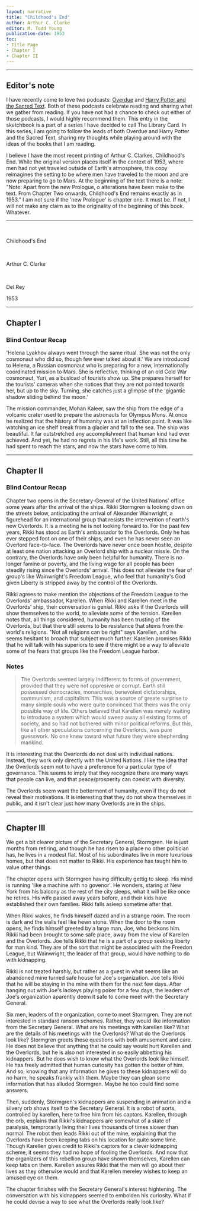 ```yaml
---
layout: narrative
title: "Childhood's End"
author: Arthur C. Clarke
editor: M. Todd Young
publication-date: 1953
toc:
- Title Page
- Chapter I
- Chapter II
---
```


---

## Editor's note

I have recently come to love two podcasts: [Overdue](https://overduepodcast.com/) and [Harry Potter and the Sacred Text](https://www.harrypottersacredtext.com/). Both of these podcasts celebrate reading and sharing what we gather from reading. If you have not had a chance to check out either of those podcasts, I would highly recommend them. This entry in the sketchbook is a part of a series I have decided to call The Library Card. In this series, I am going to follow the leads of both Overdue and Harry Potter and the Sacred Text, sharing my thoughts while playing around with the ideas of the books that I am reading.

I believe I have the most recent printing of Arthur C. Clarkes, Childhood's End. While the original version places 
itself in the context of 1953, where men had not yet traveled outside of Earth's atmosphere, this copy reimagines the setting to be where men have traveled to the moon and are now preparing to go to Mars. At the beginning of the text there is a note: "Note: Apart from the new Prologue, o alterations have been make to the text. From Chapter Two onwards, Childhood's End remains exactly as in 1953." I am not sure if the 'new Prologue' is chapter one. It must be.
If not, I will not make any claim as to the originality of the beginning of this book. Whatever.

---

<a id="title-page" />

<br>
<p></p>
<p class="centered larger">Childhood's End<br></p>

<br>
<p class="centered larger">Arthur C. Clarke</p>
<br>

<p class="centered">Del Rey</p>
<p class="centered small">1953<br></p>

---

## Chapter I

### Blind Contour Recap

'Helena Lyakhov always went through the same ritual. She was not the only cosmonaut who did so,
though few ever talked about it.' We are introduced to Helena, a Russian cosmonaut who is preparing
for a new, internationally coordinated mission to Mars. She is reflective, thinking of an old Cold War
cosmonaut, Yuri, as a busload of tourists show up. She prepares herself for the tourists' cameras when 
she notices that they are not pointed towards her, but up to the sky. Turning, she catches just a glimpse 
of the 'gigantic shadow sliding behind the moon.' 

The mission commander, Mohan Kaleer, saw the ship from the edge of a volcanic crater used to prepare the 
astronauts for Olympus Mons. At once he realized that the history of humanity was at an inflection point. 
It was like watching an ice shelf break from a glacier and fall to the sea. The ship was beautiful. It far
outstretched any accomplishment that human kind had ever achieved. And yet, he had no regrets in his life's 
work. Still, all this time he had spent to reach the stars, and now the stars have come to him.

---

## Chapter II

### Blind Contour Recap

Chapter two opens in the Secretary-General of the United Nations' office some years after the arrival of 
the ships. Rikki Stormgren is looking down on the streets below, anticipating the arrival of Alexander Wainwright, a
figurehead for an international group that resists the intervention of earth's new Overlords. It is a meeting
he is not looking forward to. For the past few years, Rikki has stood as Earth's ambassador to the Overlords. 
Only he has ever stepped foot on one of their ships, and even he has never seen an Overlord face-to-face. The 
Overlords have never once been hostile, despite at least one nation attacking an Overlord ship with a nuclear missle.
On the contrary, the Overlords have only been helpful for humanity. There is no longer famine or poverty, and the
living wage for all people has been steadily rising since the Overlords' arrival. This does not alleviate the fear
of group's like Wainwright's Freedom League, who feel that humanity's God given Liberty is stripped away by the 
control of the Overlords. 

Rikki agrees to make mention the objections of the Freedom League to the Overlords' ambassador, Karellen. When Rikki
and Karellen meet in the Overlords' ship, their conversation is genial. Rikki asks if the Overlords will show 
themselves to the world, to alleviate some of the tension. Karellen notes that, all things considered, humanity has
been trusting of the Overlords, but that there still seems to be resistance that stems from the world's religions. "Not all religions can be right" says Karellen, and he seems hesitant to broach that subject much further. Karellen
promises Rikki that he will talk with his superiors to see if there might be a way to alleviate some of the fears that groups like the Freedom League harbor. 

### Notes

> The Overlords seemed largely indifferent to forms of government, provided that they were not oppresive or corrupt.
> Earth still possessed democracies, monarchies, benevolent dictatorships, communism, and capitalism. This was a
> source of greate surprise to many simple souls who were quite convinced that theirs was the only possible way 
> of life. Others believed that Karellen was merely waiting to introduce a system which would sweep away all 
> existing forms of society, and so had not bothered with minor political reforms. But this, like all 
> other speculations concerning the Overlords, was pure guesswork. No one knew toward what future they were 
> shepherding mankind.

It is interesting that the Overlords do not deal with individual nations. Instead, they work only directly with 
the United Nations. I like the idea that the Overlords seem not to have a preference for a particular type of governance. This seems to imply that they recognize there are many ways that people can live, and that peace/prosperity can coexist with diversity. 

The Overlords seem want the betterment of humanity, even if they do not reveal their motivations. It is interesting 
that they do not show themselves in public, and it isn't clear just how many Overlords are in the ships.

---

## Chapter III

We get a bit clearer picture of the Secretary General, Stormgren. He is just months from retiring, and though he
has risen to a place no other politician has, he lives in a modest flat. Most of his subordinates live in more luxurious homes, but that does not matter to Rikki. His experience has taught him to value other things.

The chapter opens with Stormgren having difficulty gettig to sleep. His mind is running 'like a machine with no 
govenor'. He wonders, staring at New York from his balcony as the rest of the city sleeps, what it will be like once he retires. His wife passed away years before, and their kids have established their own families. Rikki falls asleep
sometime after that.

When Rikki wakes, he finds himself dazed and in a strange room. The room is dark and the walls feel like hewn stone. 
When the door to the room opens, he finds himself greeted by a large man, Joe, who beckons him. Rikki had been brought to some safe place, away from the view of Karellen and the Overlords. Joe tells Rikki that he is a part of 
a group seeking liberty for man kind. They are of the sort that might be associated with the Freedon League, but Wainwright, the leader of that group, would have nothing to do with kidnapping. 

Rikki is not treated harshly, but rather as a guest in what seems like an abandoned mine turned safe house for Joe's organization. Joe tells Rikki that he will be staying in the mine with them for the next few days. After hanging out with Joe's lackeys playing poker for a few days, the leaders of Joe's organization aparently deem it safe to come meet with the Secretary General.

Six men, leaders of the organization, come to meet Stormgren. They are not interested in standard ransom schemes. Rather, they would like information from the Secretary General. What are his meetings with karellen like? What are the details of his meetings with the Overlords? What do the Overlords look like? Stormgren greets these questions with both amusement and care. He does not believe that anything that he could say would hurt Karellen and the Overlords, but he is also not interested in so easily abbetting his kidnappers. But he does wish to know what the Overlords look like himself. He has freely admitted that human curiosity has gotten the better of him. And so, knowing that any information he gives to these kidnappers will do no harm, he speaks frankly with them. Maybe they can glean some information that has alluded Stormgren. Maybe he too could find some answers. 

Then, suddenly, Stormgren's kidnappers are suspending in animation and a silvery orb shows itself to the Secretary General. It is a robot of sorts, controlled by karellen, here to free him from his captors. Karellen, through the orb, explains that Rikki's kidnappers are somewhat of a state of paralysis, temprorarily living their lives thousands of times slower than normal. The robot then leads Rikki out of the mine, explaining that the Overlords have been keeping tabs on his location for quite some time. Though Karellen gives credit to Rikki's captors for a clever kidnapping scheme, it seems they had no hope of fooling the Overlords. And now that the organizers of this rebellion group have shown themselves, Karellen can keep tabs on them. Karellen assures Rikki that the men will go about their lives as they otherwise would and that Karellen mereley wishes to keep an amused eye on them. 

The chapter finishes with the Secretary General's interest hightening. The conversation with his kidnappers seemed to embolden his curiosity. What if he could devise a way to see what the Overlords really look like?
